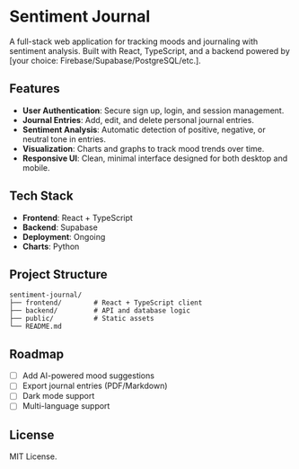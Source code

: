 # Sentiment Journal

A full-stack web application for tracking moods and journaling with sentiment analysis. Built with React, TypeScript, and a backend powered by [your choice: Firebase/Supabase/PostgreSQL/etc.].

## Features
- **User Authentication**: Secure sign up, login, and session management.
- **Journal Entries**: Add, edit, and delete personal journal entries.
- **Sentiment Analysis**: Automatic detection of positive, negative, or neutral tone in entries.
- **Visualization**: Charts and graphs to track mood trends over time.
- **Responsive UI**: Clean, minimal interface designed for both desktop and mobile.

## Tech Stack
- **Frontend**: React + TypeScript
- **Backend**: Supabase
- **Deployment**: Ongoing
- **Charts**: Python


## Project Structure
```
sentiment-journal/
├── frontend/        # React + TypeScript client
├── backend/         # API and database logic
├── public/          # Static assets
└── README.md
```

## Roadmap
- [ ] Add AI-powered mood suggestions
- [ ] Export journal entries (PDF/Markdown)
- [ ] Dark mode support
- [ ] Multi-language support

## License
MIT License.
